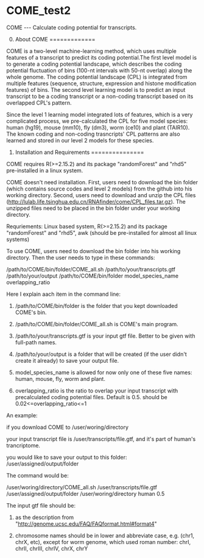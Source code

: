 # COME_test2
COME --- Calculate coding potential for transcripts.

0. About COME
=============

COME is a two-level machine-learning method, which uses multiple features of a transcript to predict its coding potential.The first level model is to generate a coding potential landscape, which describes the coding potential fluctuation of bins (100-nt intervals with 50-nt overlap) along the whole genome. The coding potential landscape (CPL) is integrated from multiple features (sequence, structure, expression and histone modification features) of bins. The second level learning model is to predict an input transcript to be a coding transcript or a non-coding transcript based on its overlapped CPL's pattern. 

Since the level 1 learning model integrated lots of features, which is a very complicated process, we pre-calculated the CPL for five model species: human (hg19), mouse (mm10), fly (dm3), worm (ce10) and plant (TAIR10). The known coding and non-coding trasncripts' CPL patterns are also learned and stored in our level 2 models for these species.

1. Installation and Requirements
===============

COME requires R(>=2.15.2) and its package "randomForest" and "rhd5" pre-installed in a linux system.

COME doesn't need installation. 
  First, users need to download the bin folder (which contains source codes and level 2 models) from the github into his working directory. 
  Second, users need to download and unzip the CPL files (http://lulab.life.tsinghua.edu.cn/RNAfinder/come/CPL_files.tar.gz). The unzipped files need to be placed in the bin folder under your working directory.











Requriements: Linux based system, R(>=2.15.2) and its package "randomForest" and "rhd5", awk (should be pre-installed for almost all linux systems)

To use COME, users need to download the bin folder into his working directory. Then the user needs to type in these commands:

  /path/to/COME/bin/folder/COME_all.sh /path/to/your/transcripts.gtf  /path/to/your/output  /path/to/COME/bin/folder  model_species_name   overlapping_ratio
  
Here I explain aach item in the command line: 

  1)  /path/to/COME/bin/folder is the folder that you kept downloaded COME's bin.

  2)  /path/to/COME/bin/folder/COME_all.sh is COME's main program.

  3)  /path/to/your/transcripts.gtf is your input gtf file. Better to be given with full-path names.

  4)  /path/to/your/output is a folder that will be created (if the user didn't create it already) to save your output file.

  5)  model_species_name is allowed for now only one of these five names: human, mouse, fly, worm and plant.

  6)  overlapping_ratio is the ratio to overlap your input transcript with precalculated coding potential files. Default is 0.5. should be 0.02<=overlapping_ratio<=1
  
An example:

  if you download COME to /user/woring/directory

  your input transcript file is /user/transcripts/file.gtf, and it's part of human's trancriptome.

  you would like to save your output to this folder: /user/assigned/output/folder

  The command would be: 
  
  /user/woring/directory/COME_all.sh /user/transcripts/file.gtf  /user/assigned/output/folder  /user/woring/directory human 0.5

The input gtf file should be:

  1)  as the description from "http://genome.ucsc.edu/FAQ/FAQformat.html#format4"

  2)  chromosome names should be in lower and abbreviate case, e.g. (chr1, chrX, etc), except for worm genome, which used roman number: chrI, chrII, chrIII, chrIV, chrX, chrY
